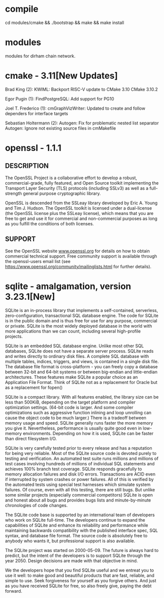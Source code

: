 # compile
cd modules/cmake && ./bootstrap && make && make install

# modules
modules for dirham chain network.


# cmake - 3.11[New Updates]

Brad King (2):
      KWIML: Backport RISC-V update to CMake 3.10
      CMake 3.10.2
 
Egor Pugin (1):
      FindPostgreSQL: Add support for PG10
 
Joel T. Frederico (1):
      cmGraphVizWriter: Updated to create and follow dependers for
      interface targets
 
Sebastian Holtermann (2):
      Autogen: Fix for problematic nested list separator
      Autogen: Ignore not existing source files in cmMakefile

# openssl - 1.1.1

DESCRIPTION
-----------

 The OpenSSL Project is a collaborative effort to develop a robust,
 commercial-grade, fully featured, and Open Source toolkit implementing the
 Transport Layer Security (TLS) protocols (including SSLv3) as well as a
 full-strength general purpose cryptographic library.

 OpenSSL is descended from the SSLeay library developed by Eric A. Young
 and Tim J. Hudson.  The OpenSSL toolkit is licensed under a dual-license (the
 OpenSSL license plus the SSLeay license), which means that you are free to
 get and use it for commercial and non-commercial purposes as long as you
 fulfill the conditions of both licenses.

SUPPORT
 -------

 See the OpenSSL website www.openssl.org for details on how to obtain
 commercial technical support. Free community support is available through the
 openssl-users email list (see
 https://www.openssl.org/community/mailinglists.html for further details).

# sqlite - amalgamation, version 3.23.1[New]

SQLite is an in-process library that implements a self-contained, serverless, zero-configuration, transactional SQL database engine. The code for SQLite is in the public domain and is thus free for use for any purpose, commercial or private. SQLite is the most widely deployed database in the world with more applications than we can count, including several high-profile projects.

SQLite is an embedded SQL database engine. Unlike most other SQL databases, SQLite does not have a separate server process. SQLite reads and writes directly to ordinary disk files. A complete SQL database with multiple tables, indices, triggers, and views, is contained in a single disk file. The database file format is cross-platform - you can freely copy a database between 32-bit and 64-bit systems or between big-endian and little-endian architectures. These features make SQLite a popular choice as an Application File Format. Think of SQLite not as a replacement for Oracle but as a replacement for fopen()

SQLite is a compact library. With all features enabled, the library size can be less than 500KiB, depending on the target platform and compiler optimization settings. (64-bit code is larger. And some compiler optimizations such as aggressive function inlining and loop unrolling can cause the object code to be much larger.) There is a tradeoff between memory usage and speed. SQLite generally runs faster the more memory you give it. Nevertheless, performance is usually quite good even in low-memory environments. Depending on how it is used, SQLite can be faster than direct filesystem I/O.

SQLite is very carefully tested prior to every release and has a reputation for being very reliable. Most of the SQLite source code is devoted purely to testing and verification. An automated test suite runs millions and millions of test cases involving hundreds of millions of individual SQL statements and achieves 100% branch test coverage. SQLite responds gracefully to memory allocation failures and disk I/O errors. Transactions are ACID even if interrupted by system crashes or power failures. All of this is verified by the automated tests using special test harnesses which simulate system failures. Of course, even with all this testing, there are still bugs. But unlike some similar projects (especially commercial competitors) SQLite is open and honest about all bugs and provides bugs lists and minute-by-minute chronologies of code changes.

The SQLite code base is supported by an international team of developers who work on SQLite full-time. The developers continue to expand the capabilities of SQLite and enhance its reliability and performance while maintaining backwards compatibility with the published interface spec, SQL syntax, and database file format. The source code is absolutely free to anybody who wants it, but professional support is also available.

The SQLite project was started on 2000-05-09. The future is always hard to predict, but the intent of the developers is to support SQLite through the year 2050. Design decisions are made with that objective in mind.

We the developers hope that you find SQLite useful and we entreat you to use it well: to make good and beautiful products that are fast, reliable, and simple to use. Seek forgiveness for yourself as you forgive others. And just as you have received SQLite for free, so also freely give, paying the debt forward.

